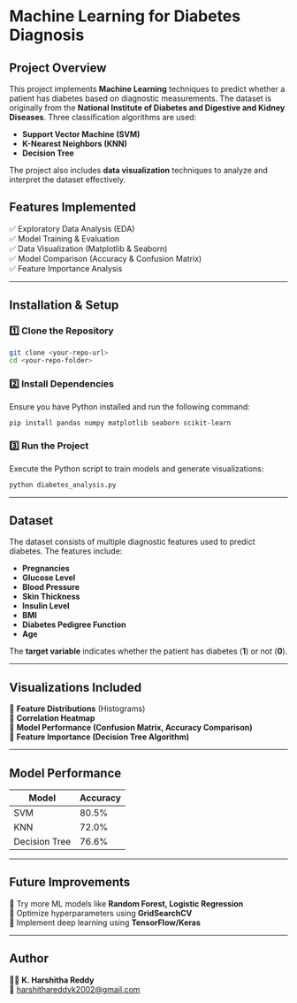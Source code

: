 # Machine Learning for Diabetes Diagnosis

## Project Overview
This project implements **Machine Learning** techniques to predict whether a patient has diabetes based on diagnostic measurements. The dataset is originally from the **National Institute of Diabetes and Digestive and Kidney Diseases**. Three classification algorithms are used:

- **Support Vector Machine (SVM)**
- **K-Nearest Neighbors (KNN)**
- **Decision Tree**

The project also includes **data visualization** techniques to analyze and interpret the dataset effectively.

## Features Implemented
✅ Exploratory Data Analysis (EDA)  
✅ Model Training & Evaluation  
✅ Data Visualization (Matplotlib & Seaborn)  
✅ Model Comparison (Accuracy & Confusion Matrix)  
✅ Feature Importance Analysis  

---

## Installation & Setup

### 1️⃣ Clone the Repository
```sh
git clone <your-repo-url>
cd <your-repo-folder>
```

### 2️⃣ Install Dependencies
Ensure you have Python installed and run the following command:
```sh
pip install pandas numpy matplotlib seaborn scikit-learn
```

### 3️⃣ Run the Project
Execute the Python script to train models and generate visualizations:
```sh
python diabetes_analysis.py
```

---

## Dataset
The dataset consists of multiple diagnostic features used to predict diabetes. The features include:
- **Pregnancies**
- **Glucose Level**
- **Blood Pressure**
- **Skin Thickness**
- **Insulin Level**
- **BMI**
- **Diabetes Pedigree Function**
- **Age**

The **target variable** indicates whether the patient has diabetes (**1**) or not (**0**).

---

## Visualizations Included
🔹 **Feature Distributions** (Histograms)  
🔹 **Correlation Heatmap**  
🔹 **Model Performance (Confusion Matrix, Accuracy Comparison)**  
🔹 **Feature Importance (Decision Tree Algorithm)**  

---

## Model Performance
| Model | Accuracy |
|--------|----------|
| SVM | 80.5% |
| KNN | 72.0% |
| Decision Tree | 76.6% |

---

## Future Improvements
📌 Try more ML models like **Random Forest, Logistic Regression**  
📌 Optimize hyperparameters using **GridSearchCV**  
📌 Implement deep learning using **TensorFlow/Keras**  

---

## Author
👩‍💻 **K. Harshitha Reddy**  
📧 harshithareddyk2002@gmail.com  
  



